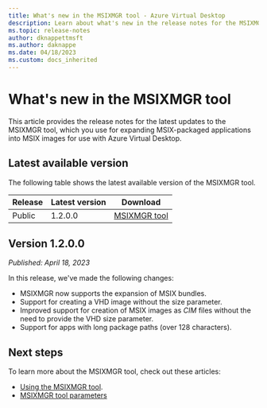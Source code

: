 ```yaml
---
title: What's new in the MSIXMGR tool - Azure Virtual Desktop
description: Learn about what's new in the release notes for the MSIXMGR tool.
ms.topic: release-notes
author: dknappettmsft
ms.author: daknappe
ms.date: 04/18/2023
ms.custom: docs_inherited
---
```


# What's new in the MSIXMGR tool

This article provides the release notes for the latest updates to the MSIXMGR tool, which you use for expanding MSIX-packaged applications into MSIX images for use with Azure Virtual Desktop.

## Latest available version

The following table shows the latest available version of the MSIXMGR tool.

| Release | Latest version | Download |
|---------|----------------|----------|
| Public | 1.2.0.0 | [MSIXMGR tool](https://aka.ms/msixmgr) |

## Version 1.2.0.0

*Published: April 18, 2023*

In this release, we've made the following changes:

- MSIXMGR now supports the expansion of MSIX bundles.
- Support for creating a VHD image without the size parameter.
- Improved support for creation of MSIX images as *CIM* files without the need to provide the VHD size parameter.
- Support for apps with long package paths (over 128 characters).

## Next steps

To learn more about the MSIXMGR tool, check out these articles:

- [Using the MSIXMGR tool](app-attach-msixmgr.md).
- [MSIXMGR tool parameters](msixmgr-tool-syntax-description.md)

